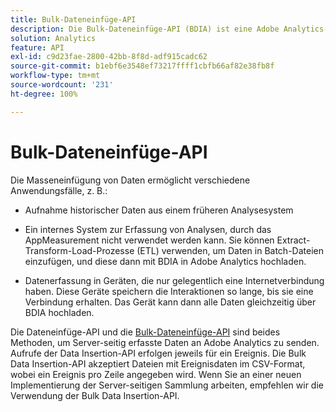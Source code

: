 ```yaml
---
title: Bulk-Dateneinfüge-API
description: Die Bulk-Dateneinfüge-API (BDIA) ist eine Adobe Analytics-Funktion, mit der Sie Server-Aufrufdaten in Dateistapeln hochladen können, anstatt Client-seitige Bibliotheken wie AppMeasurement zu verwenden. Die Server-Aufrufe in diesen Batch-Dateien können entweder aktuelle (Live-) Daten oder historische Daten enthalten. Sie ist ein besser skalierbarer Nachfolger der Dateneinfüge-API in früheren Versionen der Adobe Analytics-API.
solution: Analytics
feature: API
exl-id: c9d23fae-2800-42bb-8f8d-adf915cadc62
source-git-commit: b1ebf6e3548ef73217ffff1cbfb66af82e38fb8f
workflow-type: tm+mt
source-wordcount: '231'
ht-degree: 100%

---
```


# Bulk-Dateneinfüge-API

Die Masseneinfügung von Daten ermöglicht verschiedene Anwendungsfälle, z. B.:

* Aufnahme historischer Daten aus einem früheren Analysesystem

* Ein internes System zur Erfassung von Analysen, durch das AppMeasurement nicht verwendet werden kann. Sie können Extract-Transform-Load-Prozesse (ETL) verwenden, um Daten in Batch-Dateien einzufügen, und diese dann mit BDIA in Adobe Analytics hochladen.

* Datenerfassung in Geräten, die nur gelegentlich eine Internetverbindung haben. Diese Geräte speichern die Interaktionen so lange, bis sie eine Verbindung erhalten. Das Gerät kann dann alle Daten gleichzeitig über BDIA hochladen.

Die Dateneinfüge-API und die [Bulk-Dateneinfüge-API](https://www.adobe.io/apis/experiencecloud/analytics/docs.html#!AdobeDocs/analytics-2.0-apis/master/bdia.md) sind beides Methoden, um Server-seitig erfasste Daten an Adobe Analytics zu senden. Aufrufe der Data Insertion-API erfolgen jeweils für ein Ereignis. Die Bulk Data Insertion-API akzeptiert Dateien mit Ereignisdaten im CSV-Format, wobei ein Ereignis pro Zeile angegeben wird. Wenn Sie an einer neuen Implementierung der Server-seitigen Sammlung arbeiten, empfehlen wir die Verwendung der Bulk Data Insertion-API.

